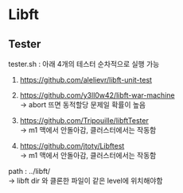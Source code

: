 # Libft

## Tester

tester.sh : 아래 4개의 테스터 순차적으로 실행 가능

1. https://github.com/alelievr/libft-unit-test

2. https://github.com/y3ll0w42/libft-war-machine  
   -> abort 뜨면 동적할당 문제일 확률이 높음

3. https://github.com/Tripouille/libftTester  
   -> m1 맥에서 안돌아감, 클러스터에서는 작동함

4. https://github.com/jtoty/Libftest  
   -> m1 맥에서 안돌아감, 클러스터에서는 작동함

path : ../libft/  
-> libft dir 와 클론한 파일이 같은 level에 위치해야함

